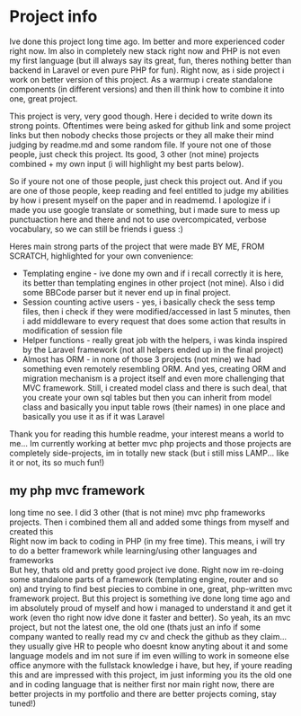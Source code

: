 # Project info
Ive done this project long time ago. Im better and more experienced coder right now. Im also in completely new stack right now and PHP is not even my first language (but ill always say its great, fun, theres nothing better than backend in Laravel or even pure PHP for fun). Right now, as i side project i work on better version of this project. As a warmup i create standalone components (in different versions) and then ill think how to combine it into one, great project.


This project is very, very good though. Here i decided to write down its strong points. Oftentimes were being asked for github link and some project links but then nobody checks those projects or they all make their mind judging by readme.md and some random file. If youre not one of those people, just check this project. Its good, 3 other (not mine) projects combined + my own input (i will highlight my best parts below).

So if youre not one of those people, just check this project out. And if you are one of those people, keep reading and feel entitled to judge my abilities by how i present myself on the paper and in readmemd. I apologize if i made you use google translate or something, but i made sure to mess up punctuaction here and there and not to use overcompicated, verbose vocabulary, so we can still be friends i guess :) 

Heres main strong parts of the project that were made BY ME, FROM SCRATCH, highlighted for your own convenience:
- Templating engine - ive done my own and if i recall correctly it is here, its better than templating engines in other project (not mine). Also i did some BBCode parser but it never end up in final project.
- Session counting active users - yes, i basically check the sess temp files, then i check if they were modified/accessed in last 5 minutes, then i add middleware to every request that does some action that results in modification of session file
- Helper functions - really great job with the helpers, i was kinda inspired by the Laravel framework (not all helpers ended up in the final project)
- Almost has ORM - in none of those 3 projects (not mine) we had something even remotely resembling ORM. And yes, creating ORM and migration mechanism is a project itself and even more challenging that MVC framework. Still, i created model class and there is such deal, that you create your own sql tables but then you can inherit from model class and basically you input table rows (their names) in one place and basically you use it as if it was Laravel

Thank you for reading this humble readme, your interest means a world to me... Im currently working at better mvc php projects and those projects are completely side-projects, im in totally new stack (but i still miss LAMP... like it or not, its so much fun!)


## my php mvc framework
long time no see. I did 3 other (that is not mine) mvc php frameworks projects. Then i combined them all and added some things from myself and created this </br>
Right now im back to coding in PHP (in my free time). This means, i will try to do a better framework while learning/using other languages and frameworks </br>
But hey, thats old and pretty good project ive done. Right now im re-doing some standalone parts of a framework (templating engine, router and so on) and trying to find best piecies to combine in one, great, php-written mvc framework project.
But this project is something ive done long time ago and im absolutely proud of myself and how i managed to understand it and get it work (even tho right now idve done it faster and better). 
So yeah, its an mvc project, but not the latest one, the old one (thats just an info if some company wanted to really read my cv and check the github as they claim... they usually give HR to people who doesnt know anyting about it and some language models and im not sure if im even willing to work in someone else office anymore with the fullstack knowledge i have, but hey, if youre reading this and are impressed with this project, im just informing you its the old one and in coding language that is neither first nor main right now, there are better projects in my portfolio and there are better projects coming, stay tuned!)
